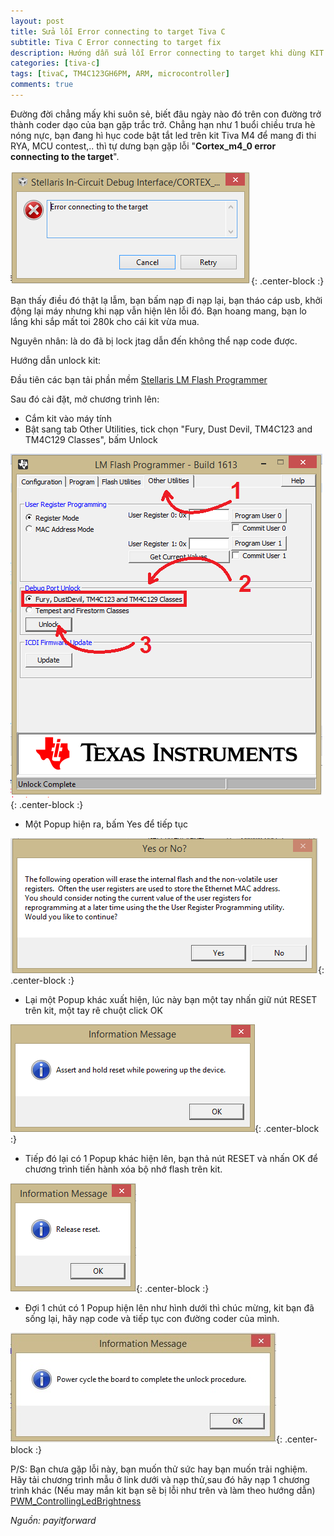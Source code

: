 ```yaml
---
layout: post
title: Sửa lỗi Error connecting to target Tiva C
subtitle: Tiva C Error connecting to target fix
description: Hướng dẫn sửa lỗi Error connecting to target khi dùng KIT Tiva C bị khoá không thể nạp code hay debug trên CCS.
categories: [tiva-c]
tags: [tivaC, TM4C123GH6PM, ARM, microcontroller]
comments: true
---
```

Đường đời chẳng mấy khi suôn sẻ, biết đâu ngày nào đó trên con đường trở thành coder dạo của bạn gặp trắc trở.
Chẳng hạn như 1 buổi chiều trưa hè nóng nực, bạn đang hì hục code bật tắt led trên kit Tiva M4 để mang đi thi RYA, MCU contest,.. thì tự dưng bạn gặp lỗi "**Cortex_m4_0 error connecting to the target**".

![TivaC-error-connecting](/img/TivaC-error-connecting/Error-connecting-to-the-target-tiva-c.png){: .center-block :}

Bạn thấy điều đó thật lạ lẫm, bạn bấm nạp đi nạp lại, bạn tháo cáp usb, khởi động lại máy nhưng khi nạp vẫn hiện lên lỗi đó. Bạn hoang mang, bạn lo lắng khi sắp mất toi 280k cho cái kit vừa mua.

Nguyên nhân: là do đã bị lock jtag dẫn đến không thể nạp code được.

Hướng dẫn unlock kit:

Đầu tiên các bạn tải phần mềm [Stellaris LM Flash Programmer](http://www.ti.com/tool/lmflashprogrammer)

Sau đó cài đặt, mở chương trình lên:
- Cắm kit vào máy tính
- Bật sang tab Other Utilities, tick chọn "Fury, Dust Devil, TM4C123 and TM4C129 Classes", bấm Unlock

![LM-Flash-Programmer](/img/TivaC-error-connecting/LM-Flash-Programmer-1.png){: .center-block :}

- Một Popup hiện ra, bấm Yes để tiếp tục

![LM-Flash-Programmer](/img/TivaC-error-connecting/LM-Flash-Programmer-2.png){: .center-block :}

- Lại một Popup khác xuất hiện, lúc này bạn một tay nhấn giữ nút RESET trên kit, một tay rê chuột click OK

![LM-Flash-Programmer](/img/TivaC-error-connecting/LM-Flash-Programmer-3.png){: .center-block :}

- Tiếp đó lại có 1 Popup khác hiện lên, bạn thả nút RESET và nhấn OK để chương trình tiến hành xóa bộ nhớ flash trên kit.

![LM-Flash-Programmer](/img/TivaC-error-connecting/LM-Flash-Programmer-4.png){: .center-block :}

- Đợi 1 chút có 1 Popup hiện lên như hình dưới thì chúc mừng, kit bạn đã sống lại, hãy nạp code và tiếp tục con đường coder của mình.

![LM-Flash-Programmer](/img/TivaC-error-connecting/LM-Flash-Programmer-5.png){: .center-block :}

P/S: Bạn chưa gặp lỗi này, bạn muốn thử sức hay bạn muốn trải nghiệm. Hãy tải chương trình mẫu ở link dưới và nạp thử,sau đó hãy nạp 1 chương trình khác (Nếu may mắn kit bạn sẽ bị lỗi như trên và làm theo hướng dẫn)
[PWM_ControllingLedBrightness](https://github.com/PIFClub/TIVAM4Tutorials/tree/master/TIVAM4_TUT_PWM_ControllingLedBrightness)

*Nguồn: payitforward*
